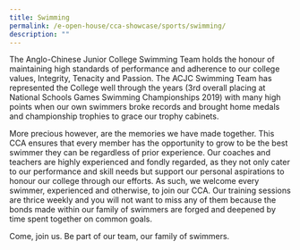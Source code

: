 ```yaml
---
title: Swimming
permalink: /e-open-house/cca-showcase/sports/swimming/
description: ""
---
```

The Anglo-Chinese Junior College Swimming Team holds the honour of maintaining high standards of performance and adherence to our college values, Integrity, Tenacity and Passion. The ACJC Swimming Team has represented the College well through the years (3rd overall placing at National Schools Games Swimming Championships 2019) with many high points when our own swimmers broke records and brought home medals and championship trophies to grace our trophy cabinets.

  

More precious however, are the memories we have made together. This CCA ensures that every member has the opportunity to grow to be the best swimmer they can be regardless of prior experience. Our coaches and teachers are highly experienced and fondly regarded, as they not only cater to our performance and skill needs but support our personal aspirations to honour our college through our efforts. As such, we welcome every swimmer, experienced and otherwise, to join our CCA. Our training sessions are thrice weekly and you will not want to miss any of them because the bonds made within our family of swimmers are forged and deepened by time spent together on common goals.

  

Come, join us. Be part of our team, our family of swimmers.
